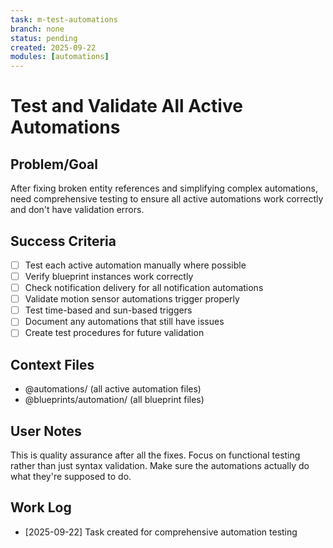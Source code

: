 ```yaml
---
task: m-test-automations
branch: none
status: pending
created: 2025-09-22
modules: [automations]
---
```


# Test and Validate All Active Automations

## Problem/Goal
After fixing broken entity references and simplifying complex automations, need comprehensive testing to ensure all active automations work correctly and don't have validation errors.

## Success Criteria
- [ ] Test each active automation manually where possible
- [ ] Verify blueprint instances work correctly
- [ ] Check notification delivery for all notification automations
- [ ] Validate motion sensor automations trigger properly
- [ ] Test time-based and sun-based triggers
- [ ] Document any automations that still have issues
- [ ] Create test procedures for future validation

## Context Files
- @automations/ (all active automation files)
- @blueprints/automation/ (all blueprint files)

## User Notes
This is quality assurance after all the fixes. Focus on functional testing rather than just syntax validation. Make sure the automations actually do what they're supposed to do.

## Work Log
- [2025-09-22] Task created for comprehensive automation testing